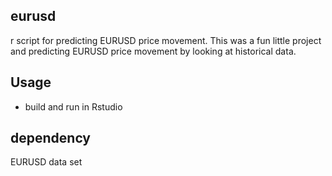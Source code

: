 ## eurusd
r script for predicting EURUSD price movement. This was a fun little project and predicting EURUSD price movement by looking at historical data. 

## Usage
* build and run in Rstudio

## dependency
EURUSD data set
